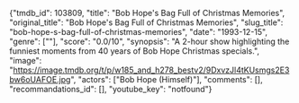 {"tmdb_id": 103809, "title": "Bob Hope's Bag Full of Christmas Memories", "original_title": "Bob Hope's Bag Full of Christmas Memories", "slug_title": "bob-hope-s-bag-full-of-christmas-memories", "date": "1993-12-15", "genre": [""], "score": "0.0/10", "synopsis": "A 2-hour show highlighting the funniest moments from 40 years of Bob Hope Christmas specials.", "image": "https://image.tmdb.org/t/p/w185_and_h278_bestv2/9DxvzJl4tKUsmgs2E3bw6oUAFOE.jpg", "actors": ["Bob Hope (Himself)"], "comments": [], "recommandations_id": [], "youtube_key": "notfound"}